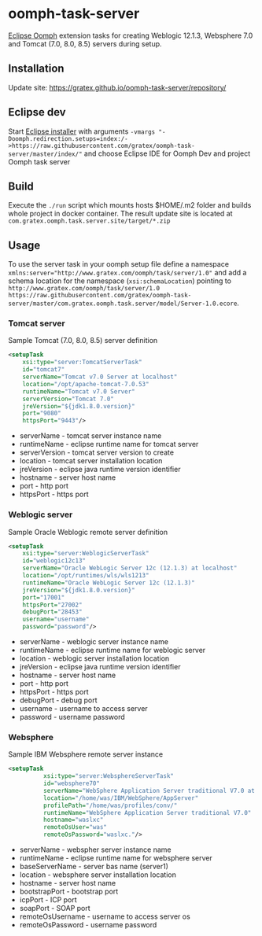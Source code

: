 # oomph-task-server
[Eclipse Oomph](https://projects.eclipse.org/projects/tools.oomph) extension tasks for creating Weblogic 12.1.3, Websphere 7.0 and Tomcat (7.0, 8.0, 8.5) servers during setup.

## Installation
Update site: https://gratex.github.io/oomph-task-server/repository/

## Eclipse dev
Start [Eclipse installer](https://wiki.eclipse.org/Eclipse_Installer) with arguments `-vmargs "-Doomph.redirection.setups=index:/->https://raw.githubusercontent.com/gratex/oomph-task-server/master/index/"` and choose Eclipse IDE for Oomph Dev and project Oomph task server

## Build
Execute the `./run` script which mounts hosts $HOME/.m2 folder and builds whole project in docker container. The result update site is located at `com.gratex.oomph.task.server.site/target/*.zip`

## Usage
To use the server task in your oomph setup file define a namespace `xmlns:server="http://www.gratex.com/oomph/task/server/1.0"` and add a schema location for the namespace (`xsi:schemaLocation`) pointing to `http://www.gratex.com/oomph/task/server/1.0 https://raw.githubusercontent.com/gratex/oomph-task-server/master/com.gratex.oomph.task.server/model/Server-1.0.ecore`.  

### Tomcat server
Sample Tomcat (7.0, 8.0, 8.5) server definition

```xml
<setupTask
    xsi:type="server:TomcatServerTask"
    id="tomcat7"
    serverName="Tomcat v7.0 Server at localhost"
    location="/opt/apache-tomcat-7.0.53"
    runtimeName="Tomcat v7.0 Server"
    serverVersion="Tomcat 7.0"
    jreVersion="${jdk1.8.0.version}"
    port="9080"
    httpsPort="9443"/>
```

 * serverName - tomcat server instance name
 * runtimeName - eclipse runtime name for tomcat server
 * serverVersion - tomcat server version to create
 * location - tomcat server installation location
 * jreVersion - eclipse java runtime version identifier
 * hostname - server host name
 * port - http port
 * httpsPort - https port


### Weblogic server
Sample Oracle Weblogic remote server definition

```xml
<setupTask
    xsi:type="server:WeblogicServerTask"
    id="weblogic12c13"
    serverName="Oracle WebLogic Server 12c (12.1.3) at localhost"
    location="/opt/runtimes/wls/wls1213"
    runtimeName="Oracle WebLogic Server 12c (12.1.3)"
    jreVersion="${jdk1.8.0.version}"
    port="17001"
    httpsPort="27002"
    debugPort="28453"
    username="username"
    password="password"/>
```

 * serverName - weblogic server instance name
 * runtimeName - eclipse runtime name for weblogic server
 * location - weblogic server installation location
 * jreVersion - eclipse java runtime version identifier
 * hostname - server host name
 * port - http port
 * httpsPort - https port
 * debugPort - debug port
 * username - username to access server
 * password - username password

### Websphere
Sample IBM Websphere remote server instance

```xml
<setupTask
          xsi:type="server:WebsphereServerTask"
          id="websphere70"
          serverName="WebSphere Application Server traditional V7.0 at waslxc"
          location="/home/was/IBM/WebSphere/AppServer"
          profilePath="/home/was/profiles/conv/"
          runtimeName="WebSphere Application Server traditional V7.0"
          hostname="waslxc"
          remoteOsUser="was"
          remoteOsPassword="waslxc."/>
```

* serverName - webspher server instance name
* runtimeName - eclipse runtime name for websphere server
* baseServerName - server bas name (server1)
* location - websphere server installation location
* hostname - server host name
* bootstrapPort - bootstrap port
* icpPort - ICP port
* soapPort - SOAP port
* remoteOsUsername - username to access server os
* remoteOsPassword - username password
